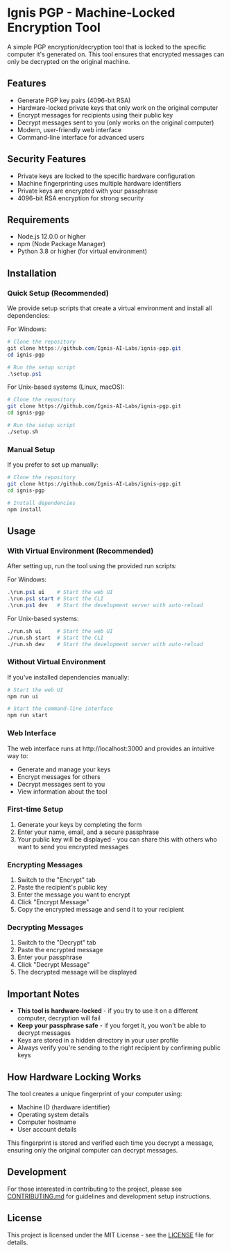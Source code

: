 # Ignis PGP - Machine-Locked Encryption Tool

A simple PGP encryption/decryption tool that is locked to the specific computer it's generated on. This tool ensures that encrypted messages can only be decrypted on the original machine.

## Features

- Generate PGP key pairs (4096-bit RSA)
- Hardware-locked private keys that only work on the original computer
- Encrypt messages for recipients using their public key
- Decrypt messages sent to you (only works on the original computer)
- Modern, user-friendly web interface
- Command-line interface for advanced users

## Security Features

- Private keys are locked to the specific hardware configuration
- Machine fingerprinting uses multiple hardware identifiers
- Private keys are encrypted with your passphrase
- 4096-bit RSA encryption for strong security

## Requirements

- Node.js 12.0.0 or higher
- npm (Node Package Manager)
- Python 3.8 or higher (for virtual environment)

## Installation

### Quick Setup (Recommended)

We provide setup scripts that create a virtual environment and install all dependencies:

For Windows:
```powershell
# Clone the repository
git clone https://github.com/Ignis-AI-Labs/ignis-pgp.git
cd ignis-pgp

# Run the setup script
.\setup.ps1
```

For Unix-based systems (Linux, macOS):
```bash
# Clone the repository
git clone https://github.com/Ignis-AI-Labs/ignis-pgp.git
cd ignis-pgp

# Run the setup script
./setup.sh
```

### Manual Setup

If you prefer to set up manually:

```bash
# Clone the repository
git clone https://github.com/Ignis-AI-Labs/ignis-pgp.git
cd ignis-pgp

# Install dependencies
npm install
```

## Usage

### With Virtual Environment (Recommended)

After setting up, run the tool using the provided run scripts:

For Windows:
```powershell
.\run.ps1 ui    # Start the web UI
.\run.ps1 start # Start the CLI
.\run.ps1 dev   # Start the development server with auto-reload
```

For Unix-based systems:
```bash
./run.sh ui     # Start the web UI
./run.sh start  # Start the CLI
./run.sh dev    # Start the development server with auto-reload
```

### Without Virtual Environment

If you've installed dependencies manually:

```bash
# Start the web UI
npm run ui

# Start the command-line interface
npm run start
```

### Web Interface

The web interface runs at http://localhost:3000 and provides an intuitive way to:
- Generate and manage your keys
- Encrypt messages for others
- Decrypt messages sent to you
- View information about the tool

### First-time Setup

1. Generate your keys by completing the form
2. Enter your name, email, and a secure passphrase
3. Your public key will be displayed - you can share this with others who want to send you encrypted messages

### Encrypting Messages

1. Switch to the "Encrypt" tab
2. Paste the recipient's public key
3. Enter the message you want to encrypt
4. Click "Encrypt Message"
5. Copy the encrypted message and send it to your recipient

### Decrypting Messages

1. Switch to the "Decrypt" tab
2. Paste the encrypted message
3. Enter your passphrase
4. Click "Decrypt Message"
5. The decrypted message will be displayed

## Important Notes

- **This tool is hardware-locked** - if you try to use it on a different computer, decryption will fail
- **Keep your passphrase safe** - if you forget it, you won't be able to decrypt messages
- Keys are stored in a hidden directory in your user profile
- Always verify you're sending to the right recipient by confirming public keys

## How Hardware Locking Works

The tool creates a unique fingerprint of your computer using:
- Machine ID (hardware identifier)
- Operating system details
- Computer hostname
- User account details

This fingerprint is stored and verified each time you decrypt a message, ensuring only the original computer can decrypt messages.

## Development

For those interested in contributing to the project, please see [CONTRIBUTING.md](CONTRIBUTING.md) for guidelines and development setup instructions.

## License

This project is licensed under the MIT License - see the [LICENSE](LICENSE) file for details. 